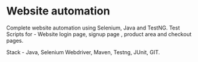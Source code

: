 # Website automation

Complete website automation using Selenium, Java and TestNG.
Test Scripts for - Website login page, signup page , product area and checkout pages.

Stack - Java, Selenium Webdriver, Maven, Testng, JUnit, GIT.
